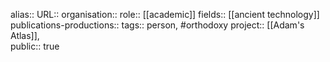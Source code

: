 alias::
URL::
organisation::
role:: [[academic]] 
fields:: [[ancient technology]] 
publications-productions:: 
tags:: person, #orthodoxy 
project:: [[Adam's Atlas]],  
public:: true
